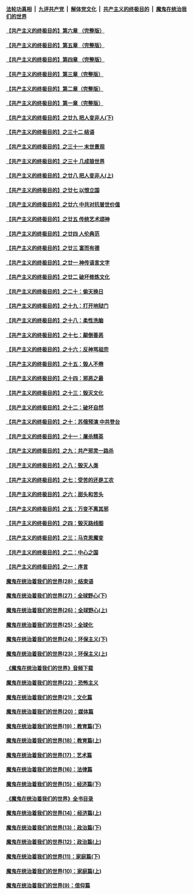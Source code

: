####  [法轮功真相](../../../../basic/blob/master/README.md?t=01201139) &nbsp;|&nbsp; [九评共产党](../../../../9ping.md/blob/master/README.md?t=01201139) &nbsp;|&nbsp; [解体党文化](../../../../jtdwh.md/blob/master/README.md?t=01201139)  &nbsp;|&nbsp; [共产主义的终极目的](../../../../gczydzjmd.md/blob/master/README.md?t=01201139) &nbsp;|&nbsp; [魔鬼在统治我们的世界](../../../../mgztzwmdsj.md/blob/master/README.md?t=01201139) 

#### [【共产主义的终极目的】第六章 （完整版）](../pages/nsc422/n11428913.md?t=01201139) 

#### [【共产主义的终极目的】第五章 （完整版）](../pages/nsc422/n11428912.md?t=01201139) 

#### [【共产主义的终极目的】第四章 （完整版）](../pages/nsc422/n11428907.md?t=01201139) 

#### [【共产主义的终极目的】第三章（完整版）](../pages/nsc422/n11428848.md?t=01201139) 

#### [【共产主义的终极目的】第二章（完整版）](../pages/nsc422/n11428831.md?t=01201139) 

#### [【共产主义的终极目的】第一章（完整版）](../pages/nsc422/n11417651.md?t=01201139) 

#### [【共产主义的终极目的】之廿九 把人变非人(下)](../pages/nsc422/n11344140.md?t=01201139) 

#### [【共产主义的终极目的】之三十二 结语](../pages/nsc422/n11360535.md?t=01201139) 

#### [【共产主义的终极目的】之三十一 末世景观](../pages/nsc422/n11351129.md?t=01201139) 

#### [【共产主义的终极目的】之三十 几成狼世界](../pages/nsc422/n11348280.md?t=01201139) 

#### [【共产主义的终极目的】之廿八 把人变非人(上)](../pages/nsc422/n11340492.md?t=01201139) 

#### [【共产主义的终极目的】之廿七 以恨立国](../pages/nsc422/n11336944.md?t=01201139) 

#### [【共产主义的终极目的】之廿六 中共对抗普世价值](../pages/nsc422/n11324785.md?t=01201139) 

#### [【共产主义的终极目的】之廿五 传统艺术颂神](../pages/nsc422/n11296396.md?t=01201139) 

#### [【共产主义的终极目的】之廿四 人伦典范](../pages/nsc422/n11296397.md?t=01201139) 

#### [【共产主义的终极目的】之廿三 富而有德](../pages/nsc422/n11283598.md?t=01201139) 

#### [【共产主义的终极目的】之廿一 神传语言文字](../pages/nsc422/n11263265.md?t=01201139) 

#### [【共产主义的终极目的】之廿二 破坏修炼文化](../pages/nsc422/n11245728.md?t=01201139) 

#### [【共产主义的终极目的】之二十：偷天换日](../pages/nsc422/n11238846.md?t=01201139) 

#### [【共产主义的终极目的】之十九：打开地狱门](../pages/nsc422/n11206376.md?t=01201139) 

#### [【共产主义的终极目的】之十八：柔性洗脑](../pages/nsc422/n11199994.md?t=01201139) 

#### [【共产主义的终极目的】之十七：颠倒善恶](../pages/nsc422/n11179782.md?t=01201139) 

#### [【共产主义的终极目的】之十六：反神骂祖宗](../pages/nsc422/n11166798.md?t=01201139) 

#### [【共产主义的终极目的】之十五：毁人不倦](../pages/nsc422/n11166792.md?t=01201139) 

#### [【共产主义的终极目的】之十四：邪恶之最](../pages/nsc422/n11150249.md?t=01201139) 

#### [【共产主义的终极目的】之十三：毁灭文化](../pages/nsc422/n11135227.md?t=01201139) 

#### [【共产主义的终极目的】之十二：破坏自然](../pages/nsc422/n11135214.md?t=01201139) 

#### [【共产主义的终极目的】之十：苏俄预演 中共登台](../pages/nsc422/n11118424.md?t=01201139) 

#### [【共产主义的终极目的】之十一：屠杀精英](../pages/nsc422/n11118442.md?t=01201139) 

#### [【共产主义的终极目的】之九：共产邪灵一路杀](../pages/nsc422/n11114139.md?t=01201139) 

#### [【共产主义的终极目的】之八：毁灭人类](../pages/nsc422/n11108503.md?t=01201139) 

#### [【共产主义的终极目的】之七：受苦的还是工农](../pages/nsc422/n11101809.md?t=01201139) 

#### [【共产主义的终极目的】之六：甜头和苦头](../pages/nsc422/n11096971.md?t=01201139) 

#### [【共产主义的终极目的】之五：万变不离其邪](../pages/nsc422/n11091285.md?t=01201139) 

#### [【共产主义的终极目的】之四：毁灭路线图](../pages/nsc422/n11086284.md?t=01201139) 

#### [【共产主义的终极目的】之三：马克思魔变](../pages/nsc422/n11061941.md?t=01201139) 

#### [【共产主义的终极目的】之二：中心之国](../pages/nsc422/n11047728.md?t=01201139) 

#### [【共产主义的终极目的】之一：序言](../pages/nsc422/n11086077.md?t=01201139) 

#### [魔鬼在统治着我们的世界(28)：结束语](../pages/nsc422/n10936246.md?t=01201139) 

#### [魔鬼在统治着我们的世界(27)：全球野心(下)](../pages/nsc422/n10928319.md?t=01201139) 

#### [魔鬼在统治着我们的世界(26)：全球野心(上)](../pages/nsc422/n10900318.md?t=01201139) 

#### [魔鬼在统治着我们的世界(25)：全球化](../pages/nsc422/n10788205.md?t=01201139) 

#### [魔鬼在统治着我们的世界(24)：环保主义(下)](../pages/nsc422/n10695307.md?t=01201139) 

#### [魔鬼在统治着我们的世界(23)：环保主义(上)](../pages/nsc422/n10688613.md?t=01201139) 

#### [《魔鬼在统治着我们的世界》音频下载](../pages/nsc422/n10635553.md?t=01201139) 

#### [魔鬼在统治着我们的世界(22)：恐怖主义](../pages/nsc422/n10614727.md?t=01201139) 

#### [魔鬼在统治着我们的世界(21)：文化篇](../pages/nsc422/n10597706.md?t=01201139) 

#### [魔鬼在统治着我们的世界(20)：媒体篇](../pages/nsc422/n10586579.md?t=01201139) 

#### [魔鬼在统治着我们的世界(19)：教育篇(下)](../pages/nsc422/n10564808.md?t=01201139) 

#### [魔鬼在统治着我们的世界(18)：教育篇(上)](../pages/nsc422/n10526970.md?t=01201139) 

#### [魔鬼在统治着我们的世界(17)：艺术篇](../pages/nsc422/n10499093.md?t=01201139) 

#### [魔鬼在统治着我们的世界(16)：法律篇](../pages/nsc422/n10485969.md?t=01201139) 

#### [魔鬼在统治着我们的世界(15)：经济篇(下)](../pages/nsc422/n10469975.md?t=01201139) 

#### [《魔鬼在统治着我们的世界》全书目录](../pages/nsc422/n10464261.md?t=01201139) 

#### [魔鬼在统治着我们的世界(14)：经济篇(上)](../pages/nsc422/n10457370.md?t=01201139) 

#### [魔鬼在统治着我们的世界(13)：政治篇(下)](../pages/nsc422/n10448270.md?t=01201139) 

#### [魔鬼在统治着我们的世界(12)：政治篇(上)](../pages/nsc422/n10444576.md?t=01201139) 

#### [魔鬼在统治着我们的世界(11)：家庭篇(下)](../pages/nsc422/n10440961.md?t=01201139) 

#### [魔鬼在统治着我们的世界(10)：家庭篇(上)](../pages/nsc422/n10435448.md?t=01201139) 

#### [魔鬼在统治着我们的世界(9)：信仰篇](../pages/nsc422/n10432159.md?t=01201139) 

